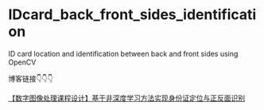 # IDcard_back_front_sides_identification
ID card location and identification between back and front sides using OpenCV

博客链接👇👇👇

[【数字图像处理课程设计】基于非深度学习方法实现身份证定位与正反面识别](https://blog.csdn.net/SESESssss/article/details/122510535?spm=1001.2014.3001.5502)

